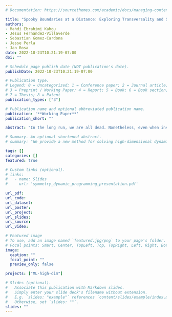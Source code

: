 ```yaml
---
# Documentation: https://sourcethemes.com/academic/docs/managing-content/

title: "Spooky Boundaries at a Distance: Exploring Transversality and Stability with Deep Learning"
authors:
- Mahdi Ebrahimi Kahou
- Jesus Fernandez-Villaverde
- Sebastian Gomez-Cardona
- Jesse Perla
- Jan Rosa
date: 2022-10-23T10:21:19-07:00
doi: ""

# Schedule page publish date (NOT publication's date).
publishDate: 2022-10-23T10:21:19-07:00

# Publication type.
# Legend: 0 = Uncategorized; 1 = Conference paper; 2 = Journal article;
# 3 = Preprint / Working Paper; 4 = Report; 5 = Book; 6 = Book section;
# 7 = Thesis; 8 = Patent
publication_types: ["3"]

# Publication name and optional abbreviated publication name.
publication: '**Working Paper**'
publication_short: ""

abstract: "In the long run, we are all dead. Nonetheless, even when investigating short-run dynamics, models require boundary conditions on long-run, forward-looking behavior (e.g., transversality and no-bubble conditions). In this paper, we show how deep learning approximations can automatically fulfill these conditions despite not directly calculating the steady state, balanced growth path, or ergodic distribution. The main implication is that we can solve for transition dynamics with forward-looking agents, confident that long-run boundary conditions will implicitly discipline the short-run decisions, even converging towards the correct equilibria in cases with steady-state multiplicity. While this paper analyzes benchmarks such as the neoclassical growth model, the results suggest deep learning may let us calculate accurate transition dynamics with high-dimensional state spaces, and without directly solving for long-run behavior."

# Summary. An optional shortened abstract.
# summary: "We provide a new method for solving high-dimensional dynamic programming problems, and recursive competitive equilibria with a large (but finite) number of heterogenous agents. "

tags: []
categories: []
featured: true

# Custom links (optional).
# links:
#   - name: Slides
#     url: 'symmetry_dynamic_programming_presentation.pdf'    

url_pdf:
url_code:
url_dataset:
url_poster:
url_project:
url_slides:
url_source:
url_video:

# Featured image
# To use, add an image named `featured.jpg/png` to your page's folder. 
# Focal points: Smart, Center, TopLeft, Top, TopRight, Left, Right, BottomLeft, Bottom, BottomRight.
image:
  caption: ""
  focal_point: ""
  preview_only: false

projects: ["ML-high-dim"]

# Slides (optional).
#   Associate this publication with Markdown slides.
#   Simply enter your slide deck's filename without extension.
#   E.g. `slides: "example"` references `content/slides/example/index.md`.
#   Otherwise, set `slides: ""`.
slides: ""
---
```

